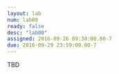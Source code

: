 ```yaml
---
layout: lab
num: lab00
ready: false
desc: "lab00"
assigned: 2016-09-26 09:30:00.00-7
due: 2016-09-29 23:59:00.00-7
---
```

TBD
